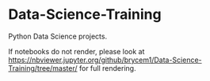 # Data-Science-Training
Python Data Science projects.

If notebooks do not render, please look at https://nbviewer.jupyter.org/github/brycem1/Data-Science-Training/tree/master/ for full rendering.
